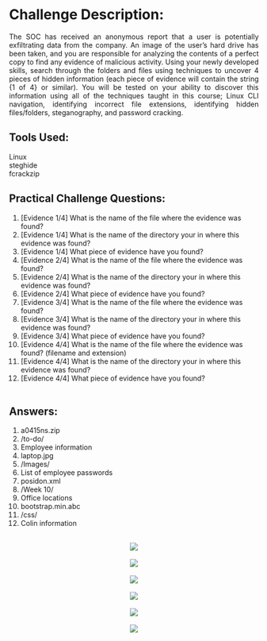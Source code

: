 # Challenge Description:
<div align="justify">
The SOC has received an anonymous report that a user is potentially exfiltrating data from the company. An image of the user’s hard drive has been taken, and you are responsible for analyzing the contents of a perfect copy to find any evidence of malicious activity. Using your newly developed skills, search through the folders and files using techniques to uncover 4 pieces of hidden information (each piece of evidence will contain the string {1 of 4} or similar). You will be tested on your ability to discover this information using all of the techniques taught in this course; Linux CLI navigation, identifying incorrect file extensions, identifying hidden files/folders, steganography, and password cracking.
</div>

## Tools Used:
Linux <br>
steghide <br>
fcrackzip <br>

## Practical Challenge Questions:
1. [Evidence 1/4] What is the name of the file where the evidence was found? <br>
2. [Evidence 1/4] What is the name of the directory your in where this evidence was found? <br>
3. [Evidence 1/4] What piece of evidence have you found? <br>
4. [Evidence 2/4] What is the name of the file where the evidence was found? <br>
5. [Evidence 2/4] What is the name of the directory your in where this evidence was found? <br>
6. [Evidence 2/4] What piece of evidence have you found? <br>
7. [Evidence 3/4] What is the name of the file where the evidence was found? <br>
8. [Evidence 3/4] What is the name of the directory your in where this evidence was found? <br>
9. [Evidence 3/4] What piece of evidence have you found? <br>
10. [Evidence 4/4] What is the name of the file where the evidence was found? (filename and extension) <br>
11. [Evidence 4/4] What is the name of the directory your in where this evidence was found? <br>
12. [Evidence 4/4] What piece of evidence have you found? <br><br>


## Answers:

1. a0415ns.zip <br>
2. /to-do/ <br>
3. Employee information <br>
4. laptop.jpg <br>
5. /Images/ <br>
6. List of employee passwords <br>
7. posidon.xml <br>
8. /Week 10/ <br>
9. Office locations <br>
10. bootstrap.min.abc <br>
11. /css/ <br>
12. Colin information <br><br>


<div align="center">
<img src="https://github.com/Gepzuu/BTJA-Course-Capstone/assets/92858147/828e1bce-8b1a-46a6-9e54-bfb4c5381dcf"><br><br>
<img src="https://github.com/Gepzuu/BTJA-Course-Capstone/assets/92858147/874ddf24-df80-4171-a324-27bd4202c464"><br><br>
<img src="https://github.com/Gepzuu/BTJA-Course-Capstone/assets/92858147/bd2637fb-941c-4cc3-9953-254c91621b3b"><br><br>
<img src="https://github.com/Gepzuu/BTJA-Course-Capstone/assets/92858147/eb6bce8c-2c8a-4299-bf24-e9528295e166"><br><br>
<img src="https://github.com/Gepzuu/BTJA-Course-Capstone/assets/92858147/826f19ce-1656-4803-a514-38eba3d8d72b"><br><br>
<img src="https://github.com/Gepzuu/BTJA-Course-Capstone/assets/92858147/a227e9c1-5317-43c8-8b0e-20f633a6c833"><br><br>
</div><br><br>










